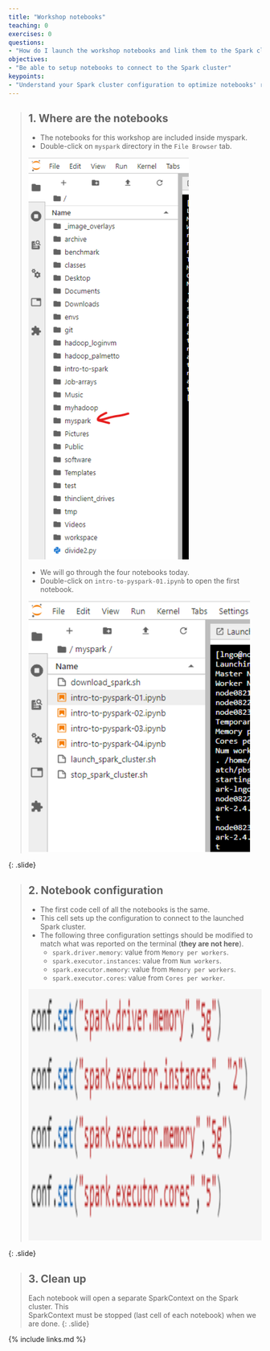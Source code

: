 ```yaml
---
title: "Workshop notebooks"
teaching: 0
exercises: 0
questions:
- "How do I launch the workshop notebooks and link them to the Spark cluster?"
objectives:
- "Be able to setup notebooks to connect to the Spark cluster"
keypoints:
- "Understand your Spark cluster configuration to optimize notebooks' resource request."
---
```


> ## 1. Where are the notebooks
> 
> - The notebooks for this workshop are included inside myspark.
> - Double-click on `myspark` directory in the `File Browser` tab. 
> 
> <img src="../fig/03-notebooks/01.png" alt="Notebooks" style="height:800px">
>
> - We will go through the four notebooks today. 
> - Double-click on `intro-to-pyspark-01.ipynb` to open the first notebook. 
>
> <img src="../fig/03-notebooks/02.png" alt="Notebook 01" style="height:500px">
{: .slide}

> ## 2. Notebook configuration
> 
> - The first code cell of all the notebooks is the same. 
> - This cell sets up the configuration to connect to the launched Spark cluster. 
> - The following three configuration settings should be modified to match what 
> was reported on the terminal (**they are not here**). 
>   - `spark.driver.memory`: value from `Memory per workers`.
>   - `spark.executor.instances`: value from `Num workers`. 
>   - `spark.executor.memory`: value from `Memory per workers`. 
>   - `spark.executor.cores`: value from `Cores per worker`.
>
> <img src="../fig/03-notebooks/03.png" alt="Configuration" style="height:500px">
{: .slide}

> ## 3. Clean up
> 
> Each notebook will open a separate SparkContext on the Spark cluster. This  
> SparkContext must be stopped (last cell of each notebook) when we are done. 
{: .slide}

{% include links.md %}

